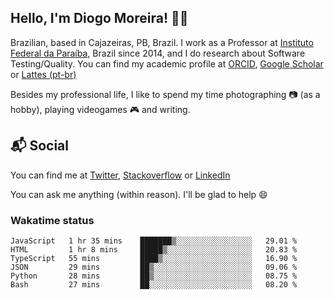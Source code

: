 ## Hello, I'm Diogo Moreira! 👋🏻

Brazilian, based in Cajazeiras, PB, Brazil.
I work as a Professor at [Instituto Federal da Paraíba](https://ifpb.edu.br), Brazil since 2014, and I do research about Software Testing/Quality. You can find my academic profile at [ORCID](https://orcid.org/0000-0003-1803-6565), [Google Scholar](https://scholar.google.com.br/citations?hl=pt-BR&user=DlSdlvEAAAAJ) or [Lattes (pt-br)](http://buscatextual.cnpq.br/buscatextual/visualizacv.do?id=K4384159A1)

Besides my professional life, I like to spend my time photographing 📷 (as a hobby), playing videogames 🎮 and writing.

## 📬 Social

You can find me at [Twitter](https://twitter.com/diogodmoreira), [Stackoverflow](https://stackoverflow.com/users/1541533/diogo-moreira) or [LinkedIn](https://linkedin.com/in/diogodmoreira)

You can ask me anything (within reason). I'll be glad to help 😄

### Wakatime status

<!--START_SECTION:waka-->

```text
JavaScript   1 hr 35 mins    ███████▒░░░░░░░░░░░░░░░░░   29.01 %
HTML         1 hr 8 mins     █████▒░░░░░░░░░░░░░░░░░░░   20.83 %
TypeScript   55 mins         ████▒░░░░░░░░░░░░░░░░░░░░   16.90 %
JSON         29 mins         ██▒░░░░░░░░░░░░░░░░░░░░░░   09.06 %
Python       28 mins         ██▒░░░░░░░░░░░░░░░░░░░░░░   08.75 %
Bash         27 mins         ██░░░░░░░░░░░░░░░░░░░░░░░   08.20 %
```

<!--END_SECTION:waka-->
